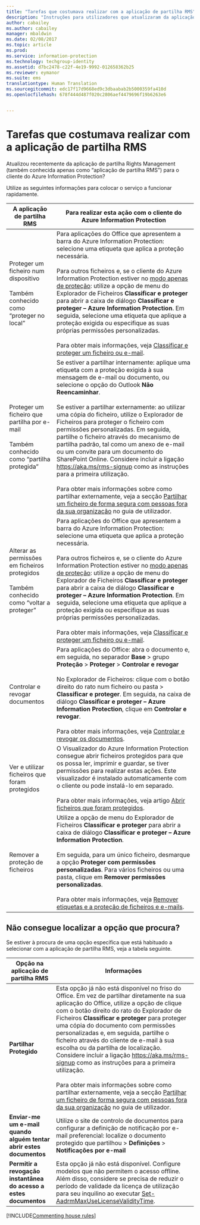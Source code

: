 ```yaml
---
title: "Tarefas que costumava realizar com a aplicação de partilha RMS"
description: "Instruções para utilizadores que atualizaram da aplicação de partilha RMS para o cliente do Azure Information Protection."
author: cabailey
ms.author: cabailey
manager: mbaldwin
ms.date: 02/08/2017
ms.topic: article
ms.prod: 
ms.service: information-protection
ms.technology: techgroup-identity
ms.assetid: d7bc2478-c22f-4e19-9992-012658362b25
ms.reviewer: eymanor
ms.suite: ems
translationtype: Human Translation
ms.sourcegitcommit: edc17f17d9668ed9c3dbaabab2b5000359fa410d
ms.openlocfilehash: 678f444d487f020c2806aef4479696f19b6263e6


---
```


# <a name="tasks-that-you-used-to-do-with-the-rms-sharing-application"></a>Tarefas que costumava realizar com a aplicação de partilha RMS

Atualizou recentemente da aplicação de partilha Rights Management (também conhecida apenas como “aplicação de partilha RMS”) para o cliente do Azure Information Protection? 

Utilize as seguintes informações para colocar o serviço a funcionar rapidamente.

|A aplicação de partilha RMS|Para realizar esta ação com o cliente do Azure Information Protection
|-----------|--------------------|
|Proteger um ficheiro num dispositivo <br /><br />Também conhecido como “proteger no local”|Para aplicações do Office que apresentem a barra do Azure Information Protection: selecione uma etiqueta que aplica a proteção necessária.<br /><br />Para outros ficheiros e, se o cliente do Azure Information Protection estiver no [modo apenas de proteção](client-protection-only-mode.md): utilize a opção de menu do Explorador de Ficheiros **Classificar e proteger** para abrir a caixa de diálogo **Classificar e proteger – Azure Information Protection**. Em seguida, selecione uma etiqueta que aplique a proteção exigida ou especifique as suas próprias permissões personalizadas. <br /><br />Para obter mais informações, veja [Classificar e proteger um ficheiro ou e-mail](client-classify-protect.md).
|Proteger um ficheiro que partilha por e-mail <br /><br />Também conhecido como “partilha protegida”|Se estiver a partilhar internamente: aplique uma etiqueta com a proteção exigida à sua mensagem de e-mail ou documento, ou selecione o opção do Outlook **Não Reencaminhar**. <br /><br /> Se estiver a partilhar externamente: ao utilizar uma cópia do ficheiro, utilize o Explorador de Ficheiros para proteger o ficheiro com permissões personalizadas. Em seguida, partilhe o ficheiro através do mecanismo de partilha padrão, tal como um anexo de e-mail ou um convite para um documento do SharePoint Online. Considere incluir a ligação https://aka.ms/rms-signup como as instruções para a primeira utilização. <br /><br />Para obter mais informações sobre como partilhar externamente, veja a secção [Partilhar um ficheiro de forma segura com pessoas fora da sua organização](client-classify-protect.md#safely-share-a-file-with-people-outside-your-organization) no guia de utilizador.
|Alterar as permissões em ficheiros protegidos <br /><br />Também conhecido como “voltar a proteger”|Para aplicações do Office que apresentem a barra do Azure Information Protection: selecione uma etiqueta que aplica a proteção necessária.<br /><br />Para outros ficheiros e, se o cliente do Azure Information Protection estiver no [modo apenas de proteção](client-protection-only-mode.md): utilize a opção de menu do Explorador de Ficheiros **Classificar e proteger** para abrir a caixa de diálogo **Classificar e proteger – Azure Information Protection**. Em seguida, selecione uma etiqueta que aplique a proteção exigida ou especifique as suas próprias permissões personalizadas.<br /><br />Para obter mais informações, veja [Classificar e proteger um ficheiro ou e-mail](client-classify-protect.md).
|Controlar e revogar documentos|Para aplicações do Office: abra o documento e, em seguida, no separador **Base** > grupo **Proteção** > **Proteger** > **Controlar e revogar**<br /><br />No Explorador de Ficheiros: clique com o botão direito do rato num ficheiro ou pasta > **Classificar e proteger**. Em seguida, na caixa de diálogo **Classificar e proteger – Azure Information Protection**, clique em **Controlar e revogar**. <br /><br />Para obter mais informações, veja [Controlar e revogar os documentos](client-track-revoke.md).
|Ver e utilizar ficheiros que foram protegidos|O Visualizador do Azure Information Protection consegue abrir ficheiros protegidos para que os possa ler, imprimir e guardar, se tiver permissões para realizar estas ações. Este visualizador é instalado automaticamente com o cliente ou pode instalá-lo em separado.<br /><br />Para obter mais informações, veja artigo [Abrir ficheiros que foram protegidos](client-view-use-files.md).
|Remover a proteção de ficheiros|Utilize a opção de menu do Explorador de Ficheiros **Classificar e proteger** para abrir a caixa de diálogo **Classificar e proteger – Azure Information Protection**. <br /><br />Em seguida, para um único ficheiro, desmarque a opção **Proteger com permissões personalizadas**. Para vários ficheiros ou uma pasta, clique em **Remover permissões personalizadas**.<br /><br />Para obter mais informações, veja [Remover etiquetas e a proteção de ficheiros e e-mails](client-remove-label-protection.md).|

## <a name="cant-find-the-option-youre-looking-for"></a>Não consegue localizar a opção que procura?

Se estiver à procura de uma opção específica que está habituado a selecionar com a aplicação de partilha RMS, veja a tabela seguinte.

|Opção na aplicação de partilha RMS|Informações
|-----------|--------------------|
|**Partilhar Protegido**|Esta opção já não está disponível no friso do Office. Em vez de partilhar diretamente na sua aplicação do Office, utilize a opção de clique com o botão direito do rato do Explorador de Ficheiros **Classificar e proteger** para proteger uma cópia do documento com permissões personalizadas e, em seguida, partilhe o ficheiro através do cliente de e-mail à sua escolha ou da partilha de localização. Considere incluir a ligação https://aka.ms/rms-signup como as instruções para a primeira utilização. <br /><br />Para obter mais informações sobre como partilhar externamente, veja a secção [Partilhar um ficheiro de forma segura com pessoas fora da sua organização](#safely-share-a-file-with-people-outside-your-organization) no guia de utilizador.
|**Enviar-me um e-mail quando alguém tentar abrir estes documentos**|Utilize o site de controlo de documentos para configurar a definição de notificação por e-mail preferencial: localize o documento protegido que partilhou > **Definições** > **Notificações por e-mail**
|**Permitir a revogação instantânea do acesso a estes documentos**|Esta opção já não está disponível. Configure modelos que não permitem o acesso offline. Além disso, considere se precisa de reduzir o período de validade da licença de utilização para seu inquilino ao executar [Set-AadrmMaxUseLicenseValidityTime](/powershell/aadrm/vlatest/set-aadrmmaxuselicensevaliditytime).







[!INCLUDE[Commenting house rules](../includes/houserules.md)]  



<!--HONumber=Feb17_HO2-->


